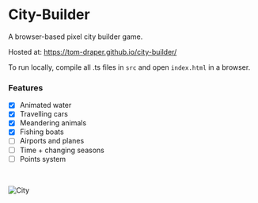# City-Builder

A browser-based pixel city builder game.

Hosted at: https://tom-draper.github.io/city-builder/

To run locally, compile all .ts files in <code>src</code> and open <code>index.html</code> in a browser.

### Features
- [X] Animated water
- [X] Travelling cars
- [X] Meandering animals
- [X] Fishing boats
- [ ] Airports and planes
- [ ] Time + changing seasons
- [ ] Points system

<br>

![City](https://user-images.githubusercontent.com/41476809/147494587-6a85ae90-aca4-4967-90cf-bfba77e694e5.png)
